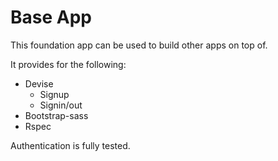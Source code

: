 # Base App

This foundation app can be used to build other apps on top of.

It provides for the following:

* Devise
  * Signup
  * Signin/out
* Bootstrap-sass
* Rspec

Authentication is fully tested.


